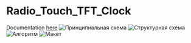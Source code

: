 # Radio_Touch_TFT_Clock
Documentation [here](https://github.com/n3m351d4/Radio_Touch_TFT_Clock/blob/master/123.pdf)
![Принципиальная схема](https://pp.userapi.com/c848736/v848736297/1c2947/IHWIIIvTtFA.jpg)
![Структурная схема](https://pp.userapi.com/c848736/v848736297/1c2950/CO4_dJvRcXY.jpg)
![Алгоритм](https://pp.userapi.com/c848736/v848736297/1c2959/YHnNG_kGTiY.jpg)
![Макет](https://pp.userapi.com/c848736/v848736297/1c299a/a3mR9m3dps0.jpg)
